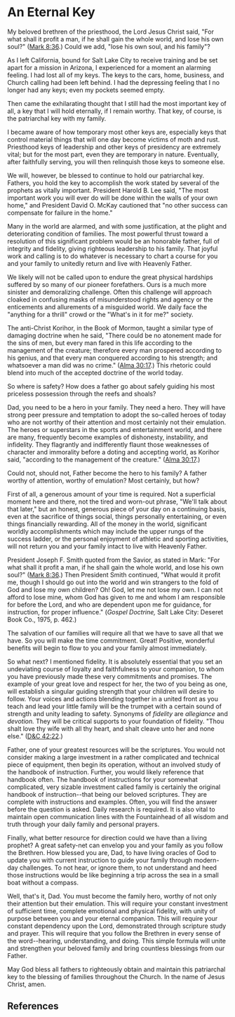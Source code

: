 # An Eternal Key

My beloved brethren of the priesthood, the Lord Jesus Christ said, "For what
shall it profit a man, if he shall gain the whole world, and lose his own
soul?" ([Mark 8:36](/scriptures/nt/mark/8.36?lang=eng#35).) Could we add,
"lose his own soul, and his family"?

As I left California, bound for Salt Lake City to receive training and be set
apart for a mission in Arizona, I experienced for a moment an alarming
feeling. I had lost all of my keys. The keys to the cars, home, business, and
Church calling had been left behind. I had the depressing feeling that I no
longer had any keys; even my pockets seemed empty.

Then came the exhilarating thought that I still had the most important key of
all, a key that I will hold eternally, if I remain worthy. That key, of
course, is the patriarchal key with my family.

I became aware of how temporary most other keys are, especially keys that
control material things that will one day become victims of moth and rust.
Priesthood keys of leadership and other keys of presidency are extremely
vital; but for the most part, even they are temporary in nature. Eventually,
after faithfully serving, you will then relinquish those keys to someone else.

We will, however, be blessed to continue to hold our patriarchal key. Fathers,
you hold the key to accomplish the work stated by several of the prophets as
vitally important. President Harold B. Lee said, "The most important work you
will ever do will be done within the walls of your own home," and President
David O. McKay cautioned that "no other success can compensate for failure in
the home."

Many in the world are alarmed, and with some justification, at the plight and
deteriorating condition of families. The most powerful thrust toward a
resolution of this significant problem would be an honorable father, full of
integrity and fidelity, giving righteous leadership to his family. That joyful
work and calling is to do whatever is necessary to chart a course for you and
your family to unitedly return and live with Heavenly Father.

We likely will not be called upon to endure the great physical hardships
suffered by so many of our pioneer forefathers. Ours is a much more sinister
and demoralizing challenge. Often this challenge will approach cloaked in
confusing masks of misunderstood rights and agency or the enticements and
allurements of a misguided world. We daily face the "anything for a thrill"
crowd or the "What's in it for me?" society.

The anti-Christ Korihor, in the Book of Mormon, taught a similar type of
damaging doctrine when he said, "There could be no atonement made for the sins
of men, but every man fared in this life according to the management of the
creature; therefore every man prospered according to his genius, and that
every man conquered according to his strength; and whatsoever a man did was no
crime." ([Alma 30:17](/scriptures/bofm/alma/30.17?lang=eng#16).) This rhetoric
could blend into much of the accepted doctrine of the world today.

So where is safety? How does a father go about safely guiding his most
priceless possession through the reefs and shoals?

Dad, you need to be a hero in your family. They need a hero. They will have
strong peer pressure and temptation to adopt the so-called heroes of today who
are not worthy of their attention and most certainly not their emulation. The
heroes or superstars in the sports and entertainment world, and there are
many, frequently become examples of dishonesty, instability, and infidelity.
They flagrantly and indifferently flaunt those weaknesses of character and
immorality before a doting and accepting world, as Korihor said, "according to
the management of the creature." ([Alma
30:17](/scriptures/bofm/alma/30.17?lang=eng#16).)

Could not, should not, Father become the hero to his family? A father worthy
of attention, worthy of emulation? Most certainly, but how?

First of all, a generous amount of your time is required. Not a superficial
moment here and there, not the tired and worn-out phrase, "We'll talk about
that later," but an honest, generous piece of your day on a continuing basis,
even at the sacrifice of things social, things personally entertaining, or
even things financially rewarding. All of the money in the world, significant
worldly accomplishments which may include the upper rungs of the success
ladder, or the personal enjoyment of athletic and sporting activities, will
not return you and your family intact to live with Heavenly Father.

President Joseph F. Smith quoted from the Savior, as stated in Mark: "For what
shall it profit a man, if he shall gain the whole world, and lose his own
soul?" ([Mark 8:36](/scriptures/nt/mark/8.36?lang=eng#35).) Then President
Smith continued, "What would it profit me, though I should go out into the
world and win strangers to the fold of God and lose my own children? Oh! God,
let me not lose my own. I can not afford to lose mine, whom God has given to
me and whom I am responsible for before the Lord, and who are dependent upon
me for guidance, for instruction, for proper influence." (_Gospel Doctrine,_
Salt Lake City: Deseret Book Co., 1975, p. 462.)

The salvation of our families will require all that we have to save all that
we have. So you will make the time commitment. Great! Positive, wonderful
benefits will begin to flow to you and your family almost immediately.

So what next? I mentioned fidelity. It is absolutely essential that you set an
undeviating course of loyalty and faithfulness to your companion, to whom you
have previously made these very commitments and promises. The example of your
great love and respect for her, the two of you being as one, will establish a
singular guiding strength that your children will desire to follow. Your
voices and actions blending together in a united front as you teach and lead
your little family will be the trumpet with a certain sound of strength and
unity leading to safety. Synonyms of _fidelity_ are _allegiance_ and
_devotion._ They will be critical supports to your foundation of fidelity.
"Thou shalt love thy wife with all thy heart, and shalt cleave unto her and
none else." ([D&amp;C 42:22](/scriptures/dc-testament/dc/42.22?lang=eng#21).)

Father, one of your greatest resources will be the scriptures. You would not
consider making a large investment in a rather complicated and technical piece
of equipment, then begin its operation, without an involved study of the
handbook of instruction. Further, you would likely reference that handbook
often. The handbook of instructions for your somewhat complicated, very
sizable investment called family is certainly the original handbook of
instruction--that being our beloved scriptures. They are complete with
instructions and examples. Often, you will find the answer before the question
is asked. Daily research is required. It is also vital to maintain open
communication lines with the Fountainhead of all wisdom and truth through your
daily family and personal prayers.

Finally, what better resource for direction could we have than a living
prophet? A great safety-net can envelop you and your family as you follow the
Brethren. How blessed you are, Dad, to have living oracles of God to update
you with current instruction to guide your family through modern-day
challenges. To not hear, or ignore them, to not understand and heed those
instructions would be like beginning a trip across the sea in a small boat
without a compass.

Well, that's it, Dad. You must become the family hero, worthy of not only
their attention but their emulation. This will require your constant
investment of sufficient time, complete emotional and physical fidelity, with
unity of purpose between you and your eternal companion. This will require
your constant dependency upon the Lord, demonstrated through scripture study
and prayer. This will require that you follow the Brethren in every sense of
the word--hearing, understanding, and doing. This simple formula will unite
and strengthen your beloved family and bring countless blessings from our
Father.

May God bless all fathers to righteously obtain and maintain this patriarchal
key to the blessing of families throughout the Church. In the name of Jesus
Christ, amen.

## References

